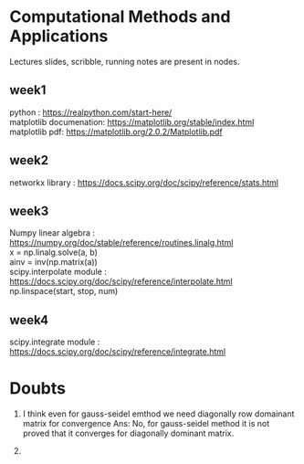 # Computational Methods and Applications
Lectures slides, scribble, running notes are present in nodes.

## week1
python : https://realpython.com/start-here/ <br/>
matplotlib documenation: https://matplotlib.org/stable/index.html <br/>
matplotlib pdf: https://matplotlib.org/2.0.2/Matplotlib.pdf <br/>

## week2
networkx library : https://docs.scipy.org/doc/scipy/reference/stats.html <br/>

## week3
Numpy linear algebra : https://numpy.org/doc/stable/reference/routines.linalg.html <br/>
x = np.linalg.solve(a, b) <br/>
ainv = inv(np.matrix(a)) <br/>
scipy.interpolate module : https://docs.scipy.org/doc/scipy/reference/interpolate.html <br/>
np.linspace(start, stop, num) <br/>



## week4
scipy.integrate module : https://docs.scipy.org/doc/scipy/reference/integrate.html <br/>



# Doubts
1) I think even for gauss-seidel emthod we need diagonally row domainant matrix for convergence
Ans: No, for gauss-seidel method it is not proved that it converges for diagonally dominant matrix.

2) 
